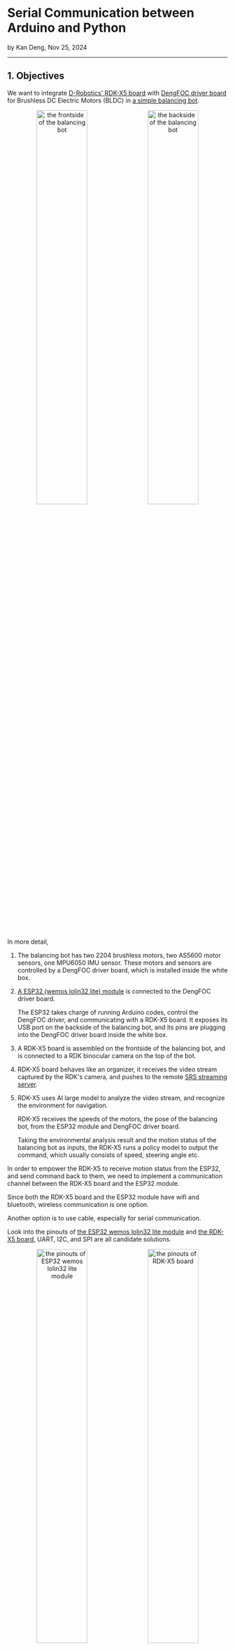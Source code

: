 # Serial Communication between Arduino and Python

by Kan Deng, Nov 25, 2024

-------------------

## 1. Objectives

We want to integrate [D-Robotics' RDK-X5 board](https://developer.d-robotics.cc/rdk_doc/Quick_start/hardware_introduction/rdk_x5) 
with [DengFOC driver board](https://github.com/ToanTech/Deng-s-foc-controller) for Brushless DC Electric Motors (BLDC) 
in [a simple balancing bot](https://github.com/ToanTech/Balance_Bot_DengFOC). 

   <p align="center">
     <img alt="the frontside of the balancing bot" src="./S06E02_src/balancing_bot_frontside.jpg" width="48%">
     &nbsp;  
     <img alt="the backside of the balancing bot" src="./S06E02_src/balancing_bot_backside.jpg" width="48%">
   </p>

In more detail, 

1. The balancing bot has two 2204 brushless motors, two AS5600 motor sensors, one MPU6050 IMU sensor.
   These motors and sensors are controlled by a DengFOC driver board, which is installed inside the white box.

3. [A ESP32 (wemos lolin32 lite) module](https://mischianti.org/esp32-wemos-lolin32-lite-high-resolution-pinout-and-specs/) is connected to the DengFOC driver board.

    The ESP32 takes charge of running Arduino codes, control the DengFOC driver, and communicating with a RDK-X5 board.
    It exposes its USB port on the backside of the balancing bot, and its pins are plugging into the DengFOC driver board inside the white box. 

4. A RDK-X5 board is assembled on the frontside of the balancing bot, and is connected to a RDK binocular camera on the top of the bot. 

5. RDK-X5 board behaves like an organizer, it receives the video stream captured by the RDK's camera,
   and pushes to the remote [SRS streaming server](https://ossrs.io/lts/en-us/docs/v6/doc/getting-started).

6. RDK-X5 uses AI large model to analyze the video stream, and recognize the environment for navigation.

   RDK-X5 receives the speeds of the motors, the pose of the balancing bot, from the ESP32 module and DengFOC driver board.
   
   Taking the environmental analysis result and the motion status of the balancing bot as inputs,
   the RDK-X5 runs a policy model to output the command, which usually consists of speed, steering angle etc. 

In order to empower the RDK-X5 to receive motion status from the ESP32, and send command back to them, 
we need to implement a communication channel between the RDK-X5 board and the ESP32 module. 

Since both the RDK-X5 board and the ESP32 module have wifi and bluetooth, wireless communication is one option. 

Another option is to use cable, especially for serial communication. 

Look into the pinouts of [the ESP32 wemos lolin32 lite module](https://mischianti.org/esp32-wemos-lolin32-lite-high-resolution-pinout-and-specs/) and [the RDK-X5 board](https://archive.d-robotics.cc/downloads/hardware/rdk_x5/RDK_X5_Product_Brief_V1.0.pdf), UART, I2C, and SPI are all candidate solutions. 

   <p align="center">
     <img alt="the pinouts of ESP32 wemos lolin32 lite module" src="./S06E02_src/ESP32-WeMos-LOLIN32-Lite-pinout-mischianti.png" width="48%">
     &nbsp;  
     <img alt="the pinouts of RDK-X5 board" src="./S06E02_src/RDK-X5-pinout.png" width="48%">
   </p>

In this article, we implemented UART serial communication, sending and receiving JSON messages. 


&nbsp;
## 2. Hardware assembly

Take a look inside the balancing bot, where the DengFOC driver board is installed. 
The DengFOC driver board is used as a shield of the ESP32 module, 
so that all the pins of ESP32 module are plugged into DengFOC driver board, and not available for other usage. 

   <p align="center">
     <img alt="the DengFOC driver board inside the white box" src="./S06E02_src/DengFOC_inside.jpg" width="48%">
     &nbsp;  
     <img alt="the pins of DengFOC driver are used for ESP32 shield" src="./S06E02_src/DengFOC_pins.jpg" width="48%">
   </p>

Now that we cannot connect the RDK-X5 board to ESP32 module, how about connecting RDK-X5 to the DengFOC driver board? 
The DengFOC driver board has a few pins for external communication, 
but they are used for [the I2C connection for the AS5600 motor sensors](https://github.com/ToanTech/Balance_Bot_DengFOC). 
Therefore, it is not feasible to connect the RDK-X5 board to DengFOC driver board. 

   <p align="center">
     <img alt="the DengFOC driver board's pins for the I2C with the AS5600 motor sensors" src="./S06E02_src/DengFOC_driver_board.png" width="50%">
   </p>

If we want to use cable to connect the RDK-X5 board to the ESP32 module, 
and don't want to change the hardware structure of the balancing bot, the only candidate solution is to use USB cable. 

However, since there is only one USB port in the ESP32 module, it must be the `/dev/ttyUSB0`, 
which is usually reserved for testing purpose. 
What will happen if we use `/dev/ttyUSB0` for the serial communication, for production? 

&nbsp;
## 3. Source code

Suppose we use a USB cable to connect the RDK-X5 board with the ESP32 module, how can we send and receive JSON messages between them?

### 3.1 Related work

1. An engineer of the D-Robotics, the manufacturer of the RDK-X5 board,
   wrote [a blog on the serial communication between RDK-X3 and ESP32 module](https://blog.csdn.net/SA2672873269/article/details/136834623).

   He used RDK-X3's pin 8 and pin 10 for UART serial communication, corresponding to `/dev/ttyS3`.
   Although he successfully sent and received bytes between the RDK-X3 board and the ESP32 module,
   he didn't parse the bytes into data structures like `str` and `dict` etc.

2. There is [a popular tutorial on how to parse the bytes of serial communication](https://forum.arduino.cc/t/serial-input-basics-updated/382007).
   However, it is quite time-consuming to implement a serial communication parser from scratch.

3. [`SerialTransfer`](https://github.com/PowerBroker2/SerialTransfer) and [`pySerialTransfer`](https://github.com/PowerBroker2/pySerialTransfer) is sibling open projects
   to provide parsers for the serial communication on both Arduino side and python side.

   The libraries support multiple serial communcation, including UART, I2C and SPI.

   The libraries work quite well to send and receive simple messages, like float and string. But they doesn't behave correctly when exchanging JSON messages. 

4. [`ArduinoJson`](https://github.com/bblanchon/ArduinoJson) is an open source project,
   to provide powerful and easy-to-use library for JSON serialization and deserialization on Arduino board.

   One solution to work around the pitfall of `SerialTransfer`,
   is to use `ArduinoJson` to serialize JSON into string before sending message,
   and use `ArduinoJson` again to deserialize string into JSON when receiving message.
   

### 3.2 Source code

We upload our source codes to this repo, which consist of 2 tiers, 
one for Arduino running on ESP32 module, 
the other for Python which will run on RDK-X5 board, but for testing purpose, it runs in a ubuntu computer temporarily. 

#### 1. [The arduino tier](./S06E02_src/arduino_tier)

There are 3 sketches on the arduino tier.

1. `arduino_tier/arduino_tier.ino` is for the gateway, which runs the serial communication.

2. `arduino_tier/balancing_bot.h` and `arduino_tier/balancing_bot.cpp` for the control of the balancing bot, to make it moving and keep balanced. 

In the loop of `arduino_tier.ino`, 

1. First it checks if there is any JSON message from the python tier, by calling `receive_json()`. 

2. Once receiving the JSON message, it sends it back to the python tier like echoing, by calling `send_json(cmd)`. 

3. The arduino sketch collects the motion status of the balancing bot, including the 2 motor speeds, and the roll/pitch/yaw angles of the bot body, by calling `get_observation()`. 

4. It sends part of the observations to the python tier, by calling `send_json(obs)`.

5. After then, the arduino sketch makes decision of the next action by calling `policy(obs, cmd)`, and take step to control the motion of the bot by `step(action)`. 

6. The arduino code also writes some log information into the serial, using `Serial.printf(...)`. 

~~~
void loop() {
  // put your main code here, to run repeatedly:

  // remote command is received by the upper_tier from the remote server.
  JsonDocument cmd = receive_json();
  send_json(cmd);

  JsonDocument obs = blc_bot.get_observation();
  send_json(obs);
  JsonDocument action = blc_bot.policy(obs, cmd);

  /*
  Serial.printf("pitch_angle: %f, motor0_velocity: %f, motor1_velocity: %f, motor0_target: %f, motor1_target: %f \n", 
    obs["pitch_angle"], obs["motor0_velocity"], obs["motor1_velocity"], action["motor0_target"], action["motor1_target"]
  );
  */
  Serial.printf("%f %f %f %f %f\n", 
    obs["pitch_angle"], obs["motor0_velocity"], obs["motor1_velocity"], action["motor0_target"], action["motor1_target"]
  );
  blc_bot.step(action);
  // delay(500);
}
~~~

&nbsp;
#### 2. [The RDK tier](./S06E02_src/rdk_tier)

So far there is only 1 python script [`serial_channel.py`](./S06E02_src/rdk_tier/serial_channel.py). 
In the future, there will be more scripts added to the RDK tier. 

1. In the loop, the python script sends a JSON message to the arduino tier, by calling `send_json(send_data)`.

   To distinct the different loop, `cnt` increases 1 for every loop, `throttle` increases 0.11, and `steer` increases 0.22.  

2. Also in the loop, the python script receives the JSON messages from the arduino tier, by calling `receive_json()`.

   Notice that, since the arduino sketch sends two kinds of messages, one for `send_json(cmd)`, the other for `send_json(obs)`,
   the python script receives these two kinds of messages, in an interleaved manner. 
   
~~~
def testrun_serial():
    channel = SerialChannel()

    cnt = 0
    send_data = {
        "cnt": cnt, 
        "throttle": 0.11,
        "steer": 0.22
    }
    status = channel.send_json(send_data)

    while True:
        print(f"[{cnt}]")
        receive_data = channel.receive_json()
   
        if "ERROR" in receive_data:
            ...
        else:
            print(f"receive_data: {receive_data}")
        
        send_data["cnt"] = cnt
        send_data["throttle"] = send_data["throttle"] + 0.01
        send_data["steer"] = send_data["steer"] + 0.01

        channel.send_json(send_data)
        print(f"sendStr = '{send_data}' \n ")

        cnt += 1
~~~



&nbsp;
## 4. Run and results

1. In a computer, we startup an Arduino IDE, opening the arduino-tier's sketches.

   And then using a USB cable, connect the computer to the ESP32 module,
   load the arduino sketches, from the Arduino IDE to the ESP32 module installed on the balancing bot.

2. Push the button on the balancing bot, to start the DengFOC driver board and also the motors etc.

3. In the computer, open a CLI terminal, and run the python script,

   ~~~
   $ python3 serial_channel.py
   ~~~

Following image is a screen snapshot of the CLI terminal, displaying the running result of `serial_channel.py`. 

   <p align="center">
     <img alt="the running result of the python tier" src="./S06E02_src/python_tier_running_result.png" width="50%">
   </p>

The indices in the square brackets are the number of loops. 

It receives two kinds of messages from the arduino tier, one for command echo, the other for observation. 
This behavior is the correct one as expected. For example, 

~~~
...
[3980]
receive_data: {'pitch_angle': 29.80859, 'motor0_velocity': 0, 'motor1_velocity': 0}
sendStr = '{'cnt': 3980, 'throttle': 39.92000000000063, 'steer': 40.030000000000605}' 
...
[3988]
receive_data: {'cnt': 3980, 'throttle': 39.92, 'steer': 40.03}
sendStr = '{'cnt': 3988, 'throttle': 40.00000000000061, 'steer': 40.11000000000059}' 
...
~~~

Click the following image to view the video of the balancing bot. 

   [![The balancing bot doesn't run smoothly because its USB port is occupied](https://img.youtube.com/vi/_8OrdSzhsWY/hqdefault.jpg)](https://www.youtube.com/watch?v=_8OrdSzhsWY)
   
Obviously, the balancing bot didn't run smoothly, and it couldn't keep balanced when running on ground. 

This unexpected behavior is caused by the two `send_json()` in the arduino sketch.
If deleting those `send_json()`, the balancing bot will be capable of moving straight on ground and keep balanced. 

This means that we can’t use the USB port, as the serial communication channel between the RDK board and the ESP32 module. 

Therefore, we will change the hardware structure of the simple balancing bot, to empower it with RDK board and various peripheral like camera, to be capable of doing more complex tasks. 

Even though the USB port doesn't work for the serial communication, but our `send_json()` and `receive_json()` on both python tier and arduino tier work fine, and can be ported to UART/I2C/SPI serial communication. 


   
